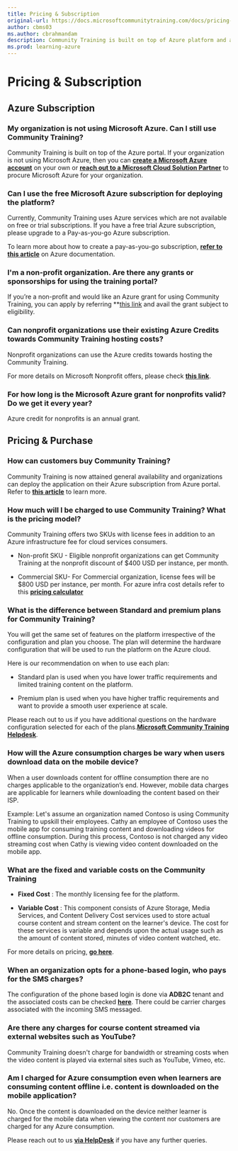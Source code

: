 ```yaml
---
title: Pricing & Subscription
original-url: https://docs.microsoftcommunitytraining.com/docs/pricing-subscription
author: cbms03
ms.author: cbrahmandam
description: Community Training is built on top of Azure platform and available only on the Azure portal.
ms.prod: learning-azure
---
```


# Pricing & Subscription

## Azure Subscription

### My organization is not using Microsoft Azure. Can I still use Community Training?

Community Training is built on top of the Azure portal.
If your organization is not using Microsoft Azure, then you can [**create a Microsoft Azure account**](https://azure.microsoft.com/) on your own or [**reach out to a Microsoft Cloud Solution Partner**](https://partner.microsoft.com/membership/cloud-solution-provider/find-a-provider) to procure Microsoft Azure for your organization.

### Can I use the free Microsoft Azure subscription for deploying the platform?

Currently, Community Training uses Azure services which are not available on free or trial subscriptions. If you have a free trial Azure subscription, please upgrade to a Pay-as-you-go Azure subscription.

To learn more about how to create a pay-as-you-go subscription, [**refer to this article**](https://azure.microsoft.com/pricing/purchase-options/pay-as-you-go/) on Azure documentation.

### I'm a non-profit organization. Are there any grants or sponsorships for using the training portal?

If you’re a non-profit and would like an Azure grant for using Community Training, you can apply by referring **[this link](https://www.microsoft.com/nonprofits/eligibility?activetab=pivot1:primaryr4**) and avail the grant subject to eligibility.

### Can nonprofit organizations use their existing Azure Credits towards Community Training hosting costs?

Nonprofit organizations can use the Azure credits towards hosting the Community Training.

For more details on Microsoft Nonprofit offers, please check  [**this link**](https://nonprofit.microsoft.com/register).
  

### For how long is the Microsoft Azure grant for nonprofits valid? Do we get it every year?

Azure credit for nonprofits is an annual grant.


## Pricing & Purchase

### How can customers buy Community Training?

Community Training is now attained general availability and organizations can deploy the application on their Azure subscription from  Azure portal. Refer to **[this article](../infrastructure-management/install-your-platform-instance/installation-overview.md)**  to learn more.

### How much will I be charged to use Community Training? What is the pricing model?

Community Training offers two SKUs with license fees in addition to an Azure infrastructure fee for cloud services consumers.
* Non-profit SKU - Eligible nonprofit organizations can get Community Training at the nonprofit discount of $400 USD per instance, per month.

* Commercial SKU- For Commercial organization, license fees will be  $800 USD per instance, per month.
For azure infra cost details refer to this [**pricing calculator**](https://communitytraining.microsoft.com/pricing/)

### What is the difference between Standard and premium plans for Community Training?

You will get the same set of features on the platform irrespective of the configuration and plan you choose. The plan will determine the hardware configuration that will be used to run the platform on the Azure cloud.  

Here is our recommendation on when to use each plan:

* Standard plan is used when you have lower traffic requirements and limited training content on the platform. 

* Premium plan is used when you have higher traffic requirements and want to provide a smooth user experience at scale. 

Please reach out to us if you have additional questions on the hardware configuration selected for each of the plans.[**Microsoft Community Training Helpdesk**](https://aka.ms/cthelpdesk).

<!--
Note  : HIDING THIS AS THE QUESTION IS ANSWERED IN THE QUESTION ABOVE

### Will I be charged a license fee for Community Training in the future?

Community Training is in public preview right now. Currently, there are no plans to charge any licensing fee for the solution to existing or new customers.
-->
### How will the Azure consumption charges be wary when users download data on the mobile device?

When a user downloads content for offline consumption there are no charges applicable to the organization’s end. However, mobile data charges are applicable for learners while downloading the content based on their ISP.

Example: Let's assume an organization named Contoso is using  Community Training to upskill their employees. Cathy an employee of Contoso uses the mobile app for consuming training content and downloading videos for offline consumption. During this process, Contoso is not charged any video streaming cost when Cathy is viewing video content downloaded on the mobile app.

### What are the fixed and variable costs on the Community Training


* **Fixed Cost** :  The monthly licensing fee for the platform. 

* **Variable Cost** : This component consists of Azure Storage, Media Services, and Content Delivery Cost services used to store actual course content and stream content on the learner's device. The cost for these services is variable and depends upon the actual usage such as the amount of content stored, minutes of video content watched, etc.

For more details on pricing, [**go here**](https://communitytraining.microsoft.com/pricing/).

### When an organization opts for a phone-based login, who pays for the SMS charges?

The configuration of the phone based login is done via **ADB2C** tenant and the associated costs can be checked [**here**](https://azure.microsoft.com/pricing/details/active-directory-external-identities/#resources).  There could be carrier charges associated with the incoming SMS messaged.

### Are there any charges for course content streamed via external websites such as YouTube?

Community Training doesn't charge for bandwidth or streaming costs when the video content is played via external sites such as YouTube, Vimeo, etc.  

### Am I charged for Azure consumption even when learners are consuming content offline i.e. content is downloaded on the mobile application?

No. Once the content is downloaded on the device neither learner is charged for the mobile data when viewing the content nor customers are charged for any Azure consumption.


Please reach out to us [**via HelpDesk**](https://aka.ms/cthelpdesk) if you have any further queries.